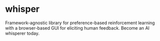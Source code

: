 # whisper
Framework-agnostic library for preference-based reinforcement learning with a browser-based GUI for eliciting human feedback. Become an AI whisperer today.

